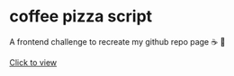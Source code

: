 # coffee pizza script

A frontend challenge to recreate my github repo page :coffee: :pizza:

[Click to view](https://repopage.netlify.app/ "Recreated repo page")
